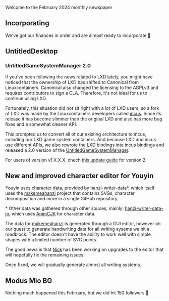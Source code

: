 Welcome to the February 2024 monthly newspaper

## Incorporating
We've got our finances in order and are almost ready to incorporate 🥳

## UntitledDesktop
### UntitledGameSystemManager 2.0
If you've been following the news related to LXD lately, you might have noticed that the ownership of LXD has shifted to Canonical
from Linuxcontainers. Canonical also changed the licensing to the AGPLv3 and requires contributors to sign a CLA. Therefore, it's
not ideal for us to continue using LXD.

Fortunately, this situation did not sit right with a lot of LXD users, so a fork of LXD was made by the Linuxcontainers developers
called [incus](https://github.com/lxc/incus). Since its release it has become slimmer than the original LXD and also has more bug
fixes and a somewhat cleaner API.

This prompted us to convert all of our existing architecture to incus, including our LXD game system containers. And because LXD
and incus use different APIs, we also rewrote the LXD bindings into incus bindings and released a 2.0 version of the
[UntitledGameSystemManager](https://github.com/MadLadSquad/UntitledGameSystemManager).

For users of version v1.X.X.X, chech [this update guide](https://github.com/MadLadSquad/UntitledGameSystemManager/wiki/Upgrading-from-1.X.X.X-to-2.X.X.X) for version 2.

## New and improved character editor for Youyin
Youyin uses character data, provided by [hanzi-writer-data](https://github.com/chanind/hanzi-writer-data)\*, which itself uses the 
[makemeahanzi](https://github.com/skishore/makemeahanzi) project that contains SVGs, character decomposition and more in a single
GitHub repository.

\* Other data was gathered through other souces, mainly: [hanzi-writer-data-jp](https://github.com/chanind/hanzi-writer-data-jp),
which uses [AnimCJK](https://github.com/parsimonhi/animCJK) for character data.

The data for [makemeahanzi](https://github.com/skishore/makemeahanzi) is generated through a GUI editor, however on our quest to
generate handwriting data for all writing sysems we hit a roadblock: The editor doesn't have the ability to work well with simple
shapes with a limited number of SVG points.

The good news is that [Nick](https://github.com/fami-fish) has been working on upgrades to the editor that will hopefully fix the
remaining issues.

Once fixed, we will gradually generate almost all writing systems.

## Modus Mio BG
Nothing much happened this February, but we did hit 150 followers 🥳
